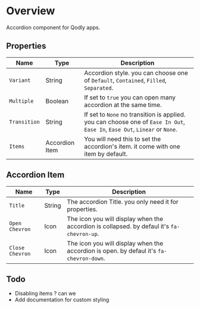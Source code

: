 # Overview

Accordion component for Qodly apps.


## Properties

|Name	|Type	|Description	|
|---	|---	|---	|
|`Variant`	|String	|Accordion style. you can choose one of `Default`, `Contained`, `Filled`, `Separated`.	|
|`Multiple`	|Boolean	|If set to `true` you can open many accordion at the same time.	|
|`Transition`	|String	|If set to `None` no transition is applied. you can choose one of `Ease In Out`, `Ease In`, `Ease Out`, `Linear` or `None`.	|
|`Items`	|Accordion Item	|You will need this to set the accordion's item. it come with one item by default.	|

## Accordion Item
|Name	|Type	|Description	|
|---	|---	|---	|
|`Title`	|String	|The accordion Title. you only need it for properties.	|
|`Open Chevron`	|Icon	|The icon you will display when the accordion is collapsed. by defaul it's `fa-chevron-up`.	|
|`Close Chevron`	|Icon	|The icon you will display when the accordion is open. by defaul it's `fa-chevron-down`.	|

## Todo

  - Disabling items ? can we
  - Add documentation for custom styling
